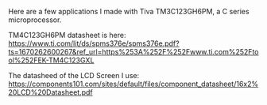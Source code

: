 Here are a few applications I made with Tiva TM3C123GH6PM, a C series microprocessor.

TM4C123GH6PM datasheet is here:
https://www.ti.com/lit/ds/spms376e/spms376e.pdf?ts=1670262600267&ref_url=https%253A%252F%252Fwww.ti.com%252Ftool%252FEK-TM4C123GXL

The datasheed of the LCD Screen I use:
https://components101.com/sites/default/files/component_datasheet/16x2%20LCD%20Datasheet.pdf
